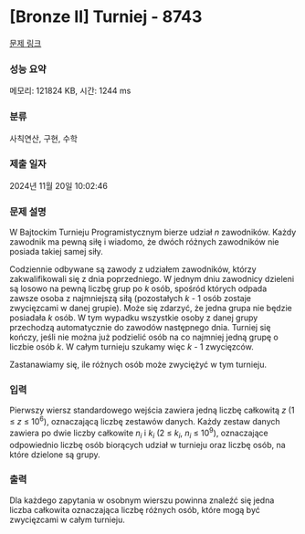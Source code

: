 # [Bronze II] Turniej - 8743 

[문제 링크](https://www.acmicpc.net/problem/8743) 

### 성능 요약

메모리: 121824 KB, 시간: 1244 ms

### 분류

사칙연산, 구현, 수학

### 제출 일자

2024년 11월 20일 10:02:46

### 문제 설명

<p>W Bajtockim Turnieju Programistycznym bierze udział <em>n</em> zawodników. Każdy zawodnik ma pewną siłę i wiadomo, że dwóch różnych zawodników nie posiada takiej samej siły.</p>

<p>Codziennie odbywane są zawody z udziałem zawodników, którzy zakwalifikowali się z dnia poprzedniego. W jednym dniu zawodnicy dzieleni są losowo na pewną liczbę grup po <em>k</em> osób, spośród których odpada zawsze osoba z najmniejszą siłą (pozostałych <em>k</em> - 1 osób zostaje zwycięzcami w danej grupie). Może się zdarzyć, że jedna grupa nie będzie posiadała <em>k</em> osób. W tym wypadku wszystkie osoby z danej grupy przechodzą automatycznie do zawodów następnego dnia. Turniej się kończy, jeśli nie można już podzielić osób na co najmniej jedną grupę o liczbie osób <em>k</em>. W całym turnieju szukamy więc <em>k</em> - 1 zwycięzców.</p>

<p>Zastanawiamy się, ile różnych osób może zwyciężyć w tym turnieju.</p>

### 입력 

 <p>Pierwszy wiersz standardowego wejścia zawiera jedną liczbę całkowitą <em>z</em> (1 ≤ <em>z</em> ≤ 10<sup>6</sup>), oznaczającą liczbę zestawów danych. Każdy zestaw danych zawiera po dwie liczby całkowite <em>n<sub>i</sub></em> i <em>k<sub>i</sub></em> (2 ≤ <em>k<sub>i</sub></em>, <em>n<sub>i</sub></em> ≤ 10<sup>9</sup>), oznaczające odpowiednio liczbę osób biorących udział w turnieju oraz liczbę osób, na które dzielone są grupy.</p>

### 출력 

 <p>Dla każdego zapytania w osobnym wierszu powinna znaleźć się jedna liczba całkowita oznaczająca liczbę różnych osób, które mogą być zwycięzcami w całym turnieju.</p>

